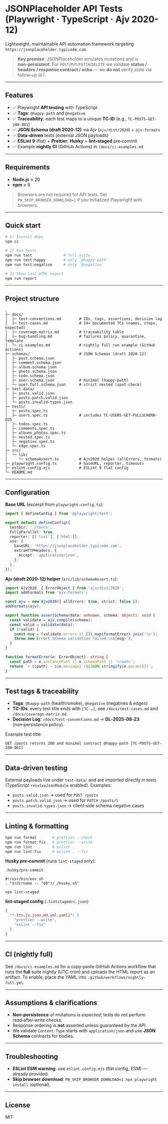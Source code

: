 # JSONPlaceholder API Tests (Playwright · TypeScript · Ajv 2020-12)

Lightweight, maintainable API automation framework targeting `https://jsonplaceholder.typicode.com`.

> **Key premise**: JSONPlaceholder emulates mutations and is **non‑persistent**. For `POST`/`PUT`/`PATCH`/`DELETE` we validate **status / headers / response contract / echo** — we **do not** verify state via follow‑up `GET`.

---

## Features

* ✅ Playwright **API testing** with TypeScript
* ✅ **Tags**: `@happy-path` and `@negative`
* ✅ **Traceability**: each test maps to a unique **TC‑ID** (e.g., `TC-POSTS-GET-200-001`)
* ✅ **JSON Schema (draft 2020‑12)** via Ajv (`ajv/dist/2020`) + `ajv-formats`
* ✅ **Data‑driven** tests (external JSON payloads)
* ✅ **ESLint 9** (flat) + **Prettier**; **Husky** + **lint‑staged** pre‑commit
* ✅ Example **nightly CI** (GitHub Actions) in `/docs/ci-examples.md`

---

## Requirements

* **Node.js** ≥ 20
* **npm** ≥ 9

> Browsers are not required for API tests. Set `PW_SKIP_BROWSER_DOWNLOAD=1` if you initialized Playwright with browsers.

---

## Quick start

```bash
# 1) Install deps
npm ci

# 2) Run tests
npm run test              # full suite
npm run test:happy        # only `@happy-path`
npm run test:negative     # only `@negative`

# 3) Show last HTML report
npm run report
```

---

## Project structure

```
.
├─ docs/
│  ├─ test-conventions.md        # IDs, tags, assertions, decision log
│  ├─ test-cases.md              # 24+ documented TCs (names, steps, expected)
│  ├─ coverage-matrix.md         # traceability table
│  ├─ bug-handling.md            # failures policy, quarantine, template
│  └─ ci-examples.md             # nightly full run example (GitHub Actions)
├─ schemas/                      # JSON Schemas (draft 2020-12)
│  ├─ post.schema.json
│  ├─ comment.schema.json
│  ├─ album.schema.json
│  ├─ photo.schema.json
│  ├─ todo.schema.json
│  ├─ user.schema.json           # minimal (happy-path)
│  └─ user.full.schema.json      # strict nested (spot-check)
├─ test-data/
│  ├─ posts.valid.json
│  ├─ posts.patch.valid.json
│  └─ posts.invalid-types.json
├─ tests/
│  ├─ posts.spec.ts
│  ├─ users.spec.ts              # includes TC-USERS-GET-FULLSCHEMA-025
│  ├─ todos.spec.ts
│  ├─ comments.spec.ts
│  ├─ albums_photos.spec.ts
│  ├─ nested.spec.ts
│  ├─ negative.spec.ts
│  └─ edge.spec.ts
├─ src/
│  └─ lib/
│     └─ schemaAssert.ts         # Ajv2020 helper (allErrors, formats)
├─ playwright.config.ts          # baseURL, reporter, timeouts
├─ eslint.config.mjs             # ESLint 9 flat config
└─ README.md
```

---

## Configuration

**Base URL** (excerpt from `playwright.config.ts`):

```ts
import { defineConfig } from '@playwright/test';

export default defineConfig({
  testDir: './tests',
  fullyParallel: true,
  reporter: [['list'], ['html']],
  use: {
    baseURL: 'https://jsonplaceholder.typicode.com',
    extraHTTPHeaders: {
      Accept: 'application/json',
    },
  },
});
```

**Ajv (draft 2020‑12) helper** (`src/lib/schemaAssert.ts`):

```ts
import Ajv2020, { ErrorObject } from 'ajv/dist/2020';
import addFormats from 'ajv-formats';

const ajv = new Ajv2020({ allErrors: true, strict: false });
addFormats(ajv);

export function assertSchema(data: unknown, schema: object): void {
  const validate = ajv.compile(schema);
  const valid = validate(data);
  if (!valid) {
    const msg = (validate.errors || []).map(formatError).join('\n');
    throw new Error(`Schema validation failed:\n${msg}`);
  }
}

function formatError(e: ErrorObject): string {
  const path = e.instancePath || e.schemaPath || '<root>';
  return `• ${path} — ${e.message} (${JSON.stringify(e.params)})`;
}
```

---

## Test tags & traceability

* **Tags**: `@happy-path` (health/smoke), `@negative` (negatives & edges)
* **TC‑IDs**: every test title ends with `[TC-…]`; see `/docs/test-cases.md` and `/docs/coverage-matrix.md`.
* **Decision Log**: `/docs/test-conventions.md` → **DL‑2025‑08‑23** (non‑persistence policy).

Example test title:

```
GET /posts returns 200 and minimal contract @happy-path [TC-POSTS-GET-200-001]
```

---

## Data‑driven testing

External payloads live under `test-data/` and are imported directly in tests (TypeScript `resolveJsonModule` enabled). Examples:

* `posts.valid.json` → used for `POST /posts`
* `posts.patch.valid.json` → used for `PATCH /posts/1`
* `posts.invalid-types.json` → client‑side schema negative cases

---

## Linting & formatting

```bash
npm run format       # prettier --check
npm run format:fix   # prettier --write
npm run lint         # eslint .
npm run lint:fix     # eslint . --fix
```

**Husky pre‑commit** (runs `lint-staged` only):

```
.husky/pre-commit

#!/usr/bin/env sh
. "$(dirname -- "$0")/_/husky.sh"

npx lint-staged
```

**lint‑staged config** (`.lintstagedrc.json`):

```json
{
  "*.{ts,js,json,md,yml,yaml}": [
    "prettier --write",
    "eslint --fix"
  ]
}
```

---

## CI (nightly full)

See `/docs/ci-examples.md` for a copy‑paste GitHub Actions workflow that runs the **full** suite nightly (UTC cron) and uploads the HTML report as an artifact. To enable, place the YAML into `.github/workflows/nightly-full.yml`.

---

## Assumptions & clarifications

* **Non‑persistence** of mutations is *expected*; tests do not perform read‑after‑write checks.
* Response ordering is **not** asserted unless guaranteed by the API.
* We validate `Content-Type` starts with `application/json` and use **JSON Schema** contracts for bodies.

---

## Troubleshooting

* **ESLint ESM warning**: use `eslint.config.mjs` (flat config, ESM) — already provided.
* **Skip browser download**: `PW_SKIP_BROWSER_DOWNLOAD=1 npx playwright install` (optional).

---

## License

MIT
